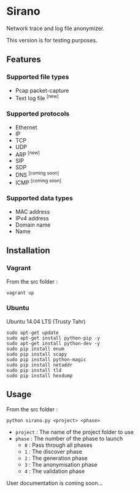 # Sirano

Network trace and log file anonymizer.

This version is for testing purposes.

## Features

### Supported file types

* Pcap packet-capture
* Text log file <sup>[new]</sup>

### Supported protocols

* Ethernet
* IP
* TCP
* UDP
* ARP <sup>[new]</sup>
* SIP
* SDP
* DNS <sup>[coming soon]</sup>
* ICMP <sup>[coming soon]</sup>

### Supported data types

* MAC address
* IPv4 address
* Domain name
* Name

## Installation

### Vagrant

From the src folder :

```
vagrant up
```

### Ubuntu

Ubuntu 14.04 LTS (Trusty Tahr)

```
sudo apt-get update
sudo apt-get install python-pip -y
sudo apt-get install python-dev -y
sudo pip install enum
sudo pip install scapy
sudo pip install python-magic
sudo pip install netaddr
sudo pip install tld
sudo pip install hexdump
```

## Usage

From the src folder :

```
python sirano.py <project> <phase>
```

* `project` : The name of the project folder to use
* `phase` : The number of the phase to launch
  * `0` : Pass through all phases
  * `1` : The discover phase
  * `2` : The generation phase
  * `3` : The anonymisation phase
  * `4` : The validation phase

User documentation is coming soon...
